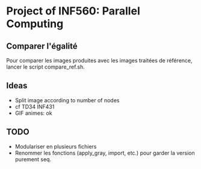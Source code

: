 # Project of INF560: Parallel Computing

## Comparer l'égalité
Pour comparer les images produites avec les images traitées de référence, lancer le script compare_ref.sh.

## Ideas

- Split image according to number of nodes
- cf TD34 INF431
- GIF animes: ok

## TODO

- Modulariser en plusieurs fichiers
- Renommer les fonctions (apply_gray, import, etc.) pour garder la version purement seq.